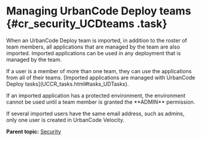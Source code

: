 # Managing UrbanCode Deploy teams {#cr_security_UCDteams .task}

When an UrbanCode Deploy team is imported, in addition to the roster of team members, all applications that are managed by the team are also imported. Imported applications can be used in any deployment that is managed by the team.

If a user is a member of more than one team, they can use the applications from all of their teams. \[Imported applications are managed with UrbanCode Deploy tasks\]\(UCCR\_tasks.html\#tasks\_UDTasks\).

If an imported application has a protected environment, the environment cannot be used until a team member is granted the \*\*ADMIN\*\* permission.

If several imported users have the same email address, such as admins, only one user is created in UrbanCode Velocity.

**Parent topic:** [Security](../topics/c_node_security.md)

